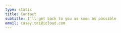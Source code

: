 ```yaml
---
type: static
title: Contact
subtitle: I'll get back to you as soon as possible
email: casey.tai@icloud.com
---
```

